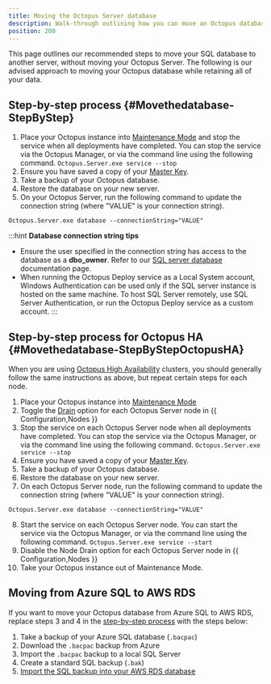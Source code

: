 ```yaml
---
title: Moving the Octopus Server database
description: Walk-through outlining how you can move an Octopus database from one server to another.
position: 200
---
```


This page outlines our recommended steps to move your SQL database to another server, without moving your Octopus Server. The following is our advised approach to moving your Octopus database while retaining all of your data.

## Step-by-step process {#Movethedatabase-StepByStep}
1. Place your Octopus instance into [Maintenance Mode](/docs/administration/managing-infrastructure/maintenance-mode.md) and stop the service when all deployments have completed. You can stop the service via the Octopus Manager, or via the command line using the following command.
`Octopus.Server.exe service --stop`
2. Ensure you have saved a copy of your [Master Key](/docs/security/data-encryption.md#Securityandencryption-YourMasterKey).
3. Take a backup of your Octopus database.
4. Restore the database on your new server.
5. On your Octopus Server, run the following command to update the connection string (where "VALUE" is your connection string).
```
Octopus.Server.exe database --connectionString="VALUE"
```
:::hint
**Database connection string tips**
- Ensure the user specified in the connection string has access to the database as a **dbo_owner**. Refer to our [SQL server database](/docs/installation/sql-server-database.md) documentation page.
- When running the Octopus Deploy service as a Local System account, Windows Authentication can be used only if the SQL server instance is hosted on the same machine. To host SQL Server remotely, use SQL Server Authentication, or run the Octopus Deploy service as a custom account.
:::

## Step-by-step process for Octopus HA {#Movethedatabase-StepByStepOctopusHA}

When you are using [Octopus High Availability](/docs/administration/high-availability/index.md) clusters, you should generally follow the same instructions as above, but repeat certain steps for each node.

1. Place your Octopus instance into [Maintenance Mode](/docs/administration/managing-infrastructure/maintenance-mode.md)
2. Toggle the [Drain](/docs/administration/high-availability/maintain/maintain-high-availability-nodes.md) option for each Octopus Server node in {{ Configuration,Nodes }}
3. Stop the service on each Octopus Server node when all deployments have completed. You can stop the service via the Octopus Manager, or via the command line using the following command.
`Octopus.Server.exe service --stop`
4. Ensure you have saved a copy of your [Master Key](/docs/security/data-encryption.md#Securityandencryption-YourMasterKey).
5. Take a backup of your Octopus database.
6. Restore the database on your new server.
7. On each Octopus Server node, run the following command to update the connection string (where "VALUE" is your connection string).
```
Octopus.Server.exe database --connectionString="VALUE"
```
8. Start the service on each Octopus Server node. You can start the service via the Octopus Manager, or via the command line using the following command.
`Octopus.Server.exe service --start`
9. Disable the Node Drain option for each Octopus Server node in {{ Configuration,Nodes }}
10. Take your Octopus instance out of Maintenance Mode.

## Moving from Azure SQL to AWS RDS

If you want to move your Octopus database from Azure SQL to AWS RDS, replace steps 3 and 4 in the [step-by-step process](docs/administration/managing-infrastructure/moving-your-octopus/move-the-database.md#Movethedatabase-StepByStep) with the steps below:

1. Take a backup of your Azure SQL database (`.bacpac`)
2. Download the `.bacpac` backup from Azure
3. Import the `.bacpac` backup to a local SQL Server
4. Create a standard SQL backup (`.bak`)
5. [Import the SQL backup into your AWS RDS database](https://docs.aws.amazon.com/AmazonRDS/latest/UserGuide/SQLServer.Procedural.Importing.html)
